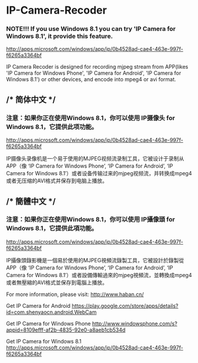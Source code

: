 ﻿IP-Camera-Recoder
=================
### NOTE!!! If you use Windows 8.1 you can try 'IP Camera for Windows 8.1', it provide this feature.
http://apps.microsoft.com/windows/app/ip/0b4528ad-cae4-463e-997f-f6265a3364bf

IP Camera Recoder is designed for recording mjpeg stream from APP(likes 'IP Camera for Windows Phone', 'IP Camera for Android', 'IP Camera for Windows 8.1') or other devices, and encode into mpeg4 or avi format.

/* 简体中文 */
-----------------------------------
### 注意：如果你正在使用Windows 8.1，你可以使用 IP摄像头 for Windows 8.1，它提供此项功能。
http://apps.microsoft.com/windows/app/ip/0b4528ad-cae4-463e-997f-f6265a3364bf

IP摄像头录像机是一个易于使用的MJPEG视频流录制工具，它被设计于录制从APP（像 ‘IP Camera for Windows Phone’, ‘IP Camera for Android’, ‘IP Camera for Windows 8.1′）或者设备传输过来的mjpeg视频流，并转换成mpeg4或者无压缩的AVI格式并保存到电脑上播放。


/* 簡體中文 */
-----------------------------------
### 注意：如果你正在使用Windows 8.1，你可以使用 IP攝像頭 for Windows 8.1，它提供此項功能。
http://apps.microsoft.com/windows/app/ip/0b4528ad-cae4-463e-997f-f6265a3364bf

IP攝像頭錄影機是一個易於使用的MJPEG視頻流錄製工具，它被設計於錄製從APP（像 ‘IP Camera for Windows Phone’, ‘IP Camera for Android’, ‘IP Camera for Windows 8.1′）或者設備傳輸過來的mjpeg視頻流，並轉換成mpeg4或者無壓縮的AVI格式並保存到電腦上播放。


For more information, please visit:
http://www.haban.cn/

Get IP Camera for Android
https://play.google.com/store/apps/details?id=com.shenyaocn.android.WebCam

Get IP Camera for Windows Phone
http://www.windowsphone.com/s?appid=8109efff-af2b-4835-92e0-a8aeb1cb534d

Get IP Camera for Windows 8.1
http://apps.microsoft.com/windows/app/ip/0b4528ad-cae4-463e-997f-f6265a3364bf
